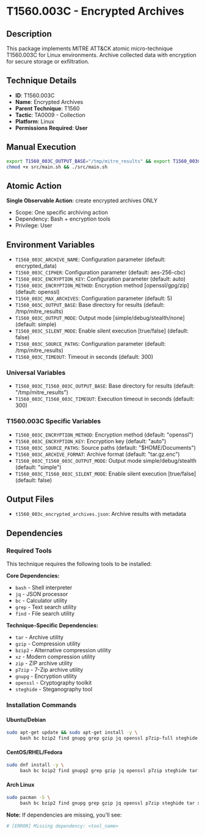 # T1560.003C - Encrypted Archives

## Description
This package implements MITRE ATT&CK atomic micro-technique T1560.003C for Linux environments. Archive collected data with encryption for secure storage or exfiltration.

## Technique Details
- **ID**: T1560.003C
- **Name**: Encrypted Archives
- **Parent Technique**: T1560
- **Tactic**: TA0009 - Collection
- **Platform**: Linux
- **Permissions Required**: **User**

## Manual Execution
```bash
export T1560_003C_OUTPUT_BASE="/tmp/mitre_results" && export T1560_003C_SILENT_MODE=false
chmod +x src/main.sh && ./src/main.sh
```

## Atomic Action
**Single Observable Action**: create encrypted archives ONLY
- Scope: One specific archiving action
- Dependency: Bash + encryption tools
- Privilege: User

## Environment Variables
- `T1560_003C_ARCHIVE_NAME`: Configuration parameter (default: encrypted_data)
- `T1560_003C_CIPHER`: Configuration parameter (default: aes-256-cbc)
- `T1560_003C_ENCRYPTION_KEY`: Configuration parameter (default: auto)
- `T1560_003C_ENCRYPTION_METHOD`: Encryption method [openssl/gpg/zip] (default: openssl)
- `T1560_003C_MAX_ARCHIVES`: Configuration parameter (default: 5)
- `T1560_003C_OUTPUT_BASE`: Base directory for results (default: /tmp/mitre_results)
- `T1560_003C_OUTPUT_MODE`: Output mode [simple/debug/stealth/none] (default: simple)
- `T1560_003C_SILENT_MODE`: Enable silent execution [true/false] (default: false)
- `T1560_003C_SOURCE_PATHS`: Configuration parameter (default: /tmp/mitre_results)
- `T1560_003C_TIMEOUT`: Timeout in seconds (default: 300)

### Universal Variables
- `T1560_003C_T1560_003C_OUTPUT_BASE`: Base directory for results (default: "/tmp/mitre_results")
- `T1560_003C_T1560_003C_TIMEOUT`: Execution timeout in seconds (default: 300)

### T1560.003C Specific Variables
- `T1560_003C_ENCRYPTION_METHOD`: Encryption method (default: "openssl")
- `T1560_003C_ENCRYPTION_KEY`: Encryption key (default: "auto")
- `T1560_003C_SOURCE_PATHS`: Source paths (default: "$HOME/Documents")
- `T1560_003C_ARCHIVE_FORMAT`: Archive format (default: "tar.gz.enc")
- `T1560_003C_T1560_003C_OUTPUT_MODE`: Output mode simple/debug/stealth (default: "simple")
- `T1560_003C_T1560_003C_SILENT_MODE`: Enable silent execution [true/false] (default: false)

## Output Files
- `t1560_003c_encrypted_archives.json`: Archive results with metadata

## Dependencies

### Required Tools
This technique requires the following tools to be installed:

**Core Dependencies:**
- `bash` - Shell interpreter
- `jq` - JSON processor  
- `bc` - Calculator utility
- `grep` - Text search utility
- `find` - File search utility

**Technique-Specific Dependencies:**
- `tar` - Archive utility
- `gzip` - Compression utility
- `bzip2` - Alternative compression utility
- `xz` - Modern compression utility  
- `zip` - ZIP archive utility
- `p7zip` - 7-Zip archive utility
- `gnupg` - Encryption utility
- `openssl` - Cryptography toolkit
- `steghide` - Steganography tool

### Installation Commands

#### Ubuntu/Debian
```bash
sudo apt-get update && sudo apt-get install -y \
     bash bc bzip2 find gnupg grep gzip jq openssl p7zip-full steghide tar xz-utils zip
```

#### CentOS/RHEL/Fedora  
```bash
sudo dnf install -y \
     bash bc bzip2 find gnupg2 grep gzip jq openssl p7zip steghide tar xz zip
```

#### Arch Linux
```bash
sudo pacman -S \
     bash bc bzip2 find gnupg grep gzip jq openssl p7zip steghide tar xz-utils zip
```

**Note:** If dependencies are missing, you'll see:
```bash
# [ERROR] Missing dependency: <tool_name>
```

